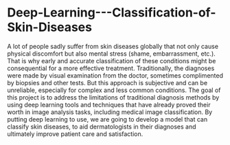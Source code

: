 # Deep-Learning---Classification-of-Skin-Diseases
A lot of people sadly suffer from skin diseases globally that not only cause physical discomfort but also mental stress (shame, embarrassment, etc.). That is why early and accurate classification of these conditions might be consequential for a more effective treatment. Traditionally, the diagnoses were made by visual examination from the doctor, sometimes complimented by biopsies and other tests. But this approach is subjective and can be unreliable, especially for complex and less common conditions. The goal of this project is to address the limitations of traditional diagnosis methods by using deep learning tools and techniques that have already proved their worth in image analysis tasks, including medical image classification. By putting deep learning to use, we are going to develop a model that can classify skin diseases, to aid dermatologists in their diagnoses and ultimately improve patient care and satisfaction.
